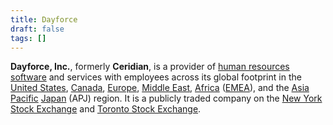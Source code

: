 ```yaml
---
title: Dayforce
draft: false
tags: []
---
```

 
**Dayforce, Inc.**, formerly **Ceridian**, is a provider of [human resources](https://en.wikipedia.org/wiki/Human_resources "Human resources") [software](https://en.wikipedia.org/wiki/Software "Software") and services with employees across its global footprint in the [United States](https://en.wikipedia.org/wiki/United_States "United States"), [Canada](https://en.wikipedia.org/wiki/Canada "Canada"), [Europe](https://en.wikipedia.org/wiki/Europe "Europe"), [Middle East](https://en.wikipedia.org/wiki/Middle_East "Middle East"), [Africa](https://en.wikipedia.org/wiki/Africa "Africa") ([EMEA](https://en.wikipedia.org/wiki/Europe,_the_Middle_East_and_Africa "Europe, the Middle East and Africa")), and the [Asia Pacific](https://en.wikipedia.org/wiki/Asia%E2%80%93Pacific "Asia–Pacific") [Japan](https://en.wikipedia.org/wiki/Japan "Japan") (APJ) region. It is a publicly traded company on the [New York Stock Exchange](https://en.wikipedia.org/wiki/New_York_Stock_Exchange "New York Stock Exchange") and [Toronto Stock Exchange](https://en.wikipedia.org/wiki/Toronto_Stock_Exchange "Toronto Stock Exchange").